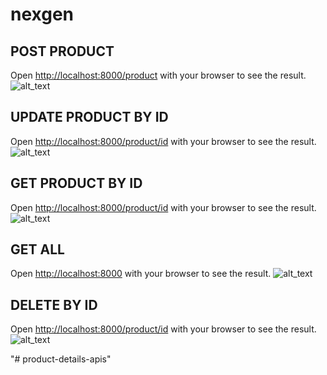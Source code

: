 # nexgen

## POST PRODUCT
Open [http://localhost:8000/product](http://localhost:8000) with your browser to see the result.
![alt_text](./postProduct.PNG)

## UPDATE PRODUCT BY ID
Open [http://localhost:8000/product/id](http://localhost:8000) with your browser to see the result.
![alt_text](./modifiedData.PNG)

## GET PRODUCT BY ID
Open [http://localhost:8000/product/id](http://localhost:8000) with your browser to see the result.
![alt_text](./getProductById.PNG)

## GET  ALL
Open [http://localhost:8000](http://localhost:8000) with your browser to see the result.
![alt_text](./viewProduct1.PNG)

## DELETE BY ID
Open [http://localhost:8000/product/id](http://localhost:8000) with your browser to see the result.
![alt_text](./DeleteById.PNG)









"# product-details-apis" 
